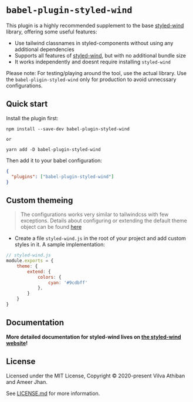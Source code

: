 # `babel-plugin-styled-wind`

This plugin is a highly recommended supplement to the base [styled-wind](https://styled-wind.netlify.app/) library, offering some useful features:

- Use tailwind classnames in styled-components without using any additional dependencies
- Supports all features of [styled-wind](https://github.com/product-ride/styled-wind), but with no additional bundle size
- It works independently and doesnt require installing `styled-wind`

Please note: For testing/playing around the tool, use the actual library. Use the `babel-pligin-styled-wind` only for production to avoid unnecssary configurations. 

## Quick start

Install the plugin first:

```
npm install --save-dev babel-plugin-styled-wind

or 

yarn add -D babel-plugin-styled-wind
```

Then add it to your babel configuration:

```JSON
{
  "plugins": ["babel-plugin-styled-wind"]
}
```

## Custom themeing

> The configurations works very similar to tailwindcss with few exceptions. Details about configuring or extending the default theme object can be found [here](https://tailwindcss.com/docs/configuration)

* Create a file `styled-wind.js` in the root of your project and add custom styles in it. A sample implementation: 

```js
// styled-wind.js
module.exports = {
    theme: {
        extend: {
            colors: {
                cyan: '#9cdbff'
            },
        }
    }
}
```

## Documentation

**More detailed documentation for styled-wind lives on [the styled-wind website](https://styled-wind.netlify.app)!**

## License

Licensed under the MIT License, Copyright © 2020-present Vilva Athiban and Ameer Jhan.

See [LICENSE.md](./LICENSE.md) for more information.
